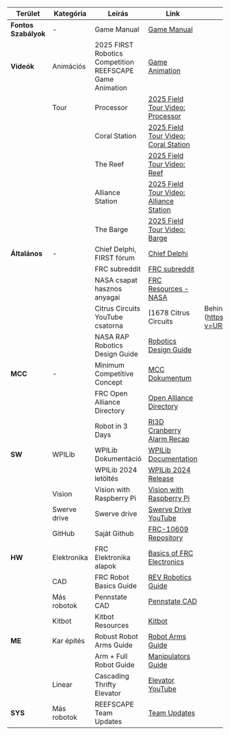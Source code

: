 | **Terület**          | **Kategória** | **Leírás**                                               | **Link**                                                                                                          |                                                                      |
| -------------------- | ------------- | -------------------------------------------------------- | ----------------------------------------------------------------------------------------------------------------- | -------------------------------------------------------------------- |
| **Fontos Szabályok** | -             | Game Manual                                              | [Game Manual](https://www.firstinspires.org/resource-library/frc/game-manual)                                     |                                                                      |
| **Videók**           | Animációs     | 2025 FIRST Robotics Competition REEFSCAPE Game Animation | [Game Animation](https://www.youtube.com/watch?v=URL_PLACEHOLDER)                                                 |                                                                      |
|                      | Tour          | Processor                                                | [2025 Field Tour Video: Processor](https://www.youtube.com/watch?v=URL_PLACEHOLDER)                               |                                                                      |
|                      |               | Coral Station                                            | [2025 Field Tour Video: Coral Station](https://www.youtube.com/watch?v=URL_PLACEHOLDER)                           |                                                                      |
|                      |               | The Reef                                                 | [2025 Field Tour Video: Reef](https://www.youtube.com/watch?v=URL_PLACEHOLDER)                                    |                                                                      |
|                      |               | Alliance Station                                         | [2025 Field Tour Video: Alliance Station](https://www.youtube.com/watch?v=URL_PLACEHOLDER)                        |                                                                      |
|                      |               | The Barge                                                | [2025 Field Tour Video: Barge](https://www.youtube.com/watch?v=URL_PLACEHOLDER)                                   |                                                                      |
| **Általános**        | -             | Chief Delphi, FIRST fórum                                | [Chief Delphi](https://www.chiefdelphi.com/)                                                                      |                                                                      |
|                      |               | FRC subreddit                                            | [FRC subreddit](https://www.reddit.com/r/FRC/)                                                                    |                                                                      |
|                      |               | NASA csapat hasznos anyagai                              | [FRC Resources - NASA](https://robotics.nasa.gov/frc-resources/)                                                  |                                                                      |
|                      |               | Citrus Circuits YouTube csatorna                         | [1678 Citrus Circuits                                                                                             | Behind the Bumpers](https://www.youtube.com/watch?v=URL_PLACEHOLDER) |
|                      |               | NASA RAP Robotics Design Guide                           | [Robotics Design Guide](https://robotics.nasa.gov/)                                                               |                                                                      |
| **MCC**              | -             | Minimum Competitive Concept                              | [MCC Dokumentum](https://docs.google.com/document/d/1ZPV8xQcqHGy1wmK4PivtXe_TX1qs4vwYugpvR82fo/edit?tab=t.0)      |                                                                      |
|                      |               | FRC Open Alliance Directory                              | [Open Alliance Directory](https://www.firstinspires.org/resource-library/frc/open-alliance-directory)             |                                                                      |
|                      |               | Robot in 3 Days                                          | [RI3D Cranberry Alarm Recap](https://www.youtube.com/watch?v=URL_PLACEHOLDER)                                     |                                                                      |
| **SW**               | WPILib        | WPILib Dokumentáció                                      | [WPILib Documentation](https://docs.wpilib.org/en/stable/index.html)                                              |                                                                      |
|                      |               | WPILib 2024 letöltés                                     | [WPILib 2024 Release](https://github.com/wpilibsuite/allwpilib/releases/tag/v2024.3.2)                            |                                                                      |
|                      | Vision        | Vision with Raspberry Pi                                 | [Vision with Raspberry Pi](https://docs.wpilib.org/en/stable/docs/software/vision-processing/wpilibpi/index.html) |                                                                      |
|                      | Swerve drive  | Swerve drive                                             | [Swerve Drive YouTube](https://www.youtube.com/watch?v=0Xi9yb1IMyA)                                               |                                                                      |
|                      | GitHub        | Saját Github                                             | [FRC-10609 Repository](https://github.com/FRC-10609/2025-reefscape)                                               |                                                                      |
| **HW**               | Elektronika   | FRC Elektronika alapok                                   | [Basics of FRC Electronics](https://www.firstinspires.org/resource-library/frc/electronics)                       |                                                                      |
|                      | CAD           | FRC Robot Basics Guide                                   | [REV Robotics Guide](https://www.revrobotics.com/content/docs/FRC-Robot-Basics-Guide.pdf)                         |                                                                      |
|                      | Más robotok   | Pennstate CAD                                            | [Pennstate CAD](https://gmail4536620.autodesk360.com/g/shares/SH30dd5QT870c25f12fc7dfd94621df79d69)               |                                                                      |
|                      | Kitbot        | Kitbot Resources                                         | [Kitbot](https://www.firstinspires.org/resource-library/frc/kitbot)                                               |                                                                      |
| **ME**               | Kar építés    | Robust Robot Arms Guide                                  | [Robot Arms Guide](https://www.chiefdelphi.com/t/a-guide-to-designing-robust-robot-arms/425684)                   |                                                                      |
|                      |               | Arm + Full Robot Guide                                   | [Manipulators Guide](https://team2471.wordpress.com/wp-content/uploads/2017/10/manipulators-firstfare-2017.pdf)   |                                                                      |
|                      | Linear        | Cascading Thrifty Elevator                               | [Elevator YouTube](https://www.youtube.com/watch?v=URL_PLACEHOLDER)                                               |                                                                      |
| **SYS**              | Más robotok   | REEFSCAPE Team Updates                                   | [Team Updates](https://www.firstinspires.org/resource-library/frc/team-updates)                                   |                                                                      |